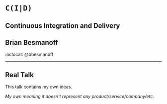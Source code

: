 # `C(I|D)`
## Continuous Integration and Delivery
## Brian Besmanoff
:octocat: @bbesmanoff

---

## Real Talk
This talk contains my own ideas.

*My own meaning it doesn't represent any product/service/company/etc.*
